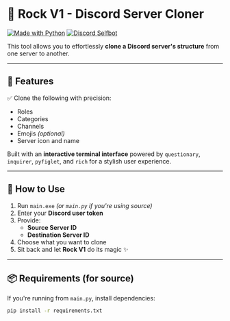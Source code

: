# 💠 Rock V1 - Discord Server Cloner

[![Made with Python](https://img.shields.io/badge/Made%20with-Python-blue?style=for-the-badge&logo=python)](https://www.python.org/)
[![Discord Selfbot](https://img.shields.io/badge/Discord%20Selfbot-%237289DA?style=for-the-badge&logo=discord)](https://discord.com)


This tool allows you to effortlessly **clone a Discord server's structure** from one server to another.

---

## 🔧 Features

✅ Clone the following with precision:

- Roles  
- Categories  
- Channels  
- Emojis *(optional)*  
- Server icon and name  

Built with an **interactive terminal interface** powered by `questionary`, `inquirer`, `pyfiglet`, and `rich` for a stylish user experience.

---

## 🚀 How to Use

1. Run `main.exe` *(or `main.py` if you're using source)*
2. Enter your **Discord user token**
3. Provide:
   - **Source Server ID**
   - **Destination Server ID**
4. Choose what you want to clone
5. Sit back and let **Rock V1** do its magic ✨

---

## 📦 Requirements (for source)

If you're running from `main.py`, install dependencies:

```bash
pip install -r requirements.txt
